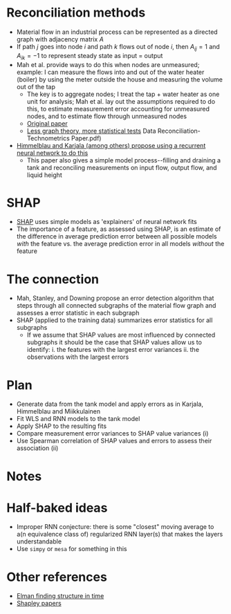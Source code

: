 # Reconciliation methods
- Material flow in an industrial process can be represented as a directed graph with adjacency matrix $A$
- If path $j$ goes into node $i$ and path $k$ flows out of node $i$, then $A_{ij} = 1$ and $A_{ik} = -1$ to represent
steady state as input = output
- Mah et al. provide ways to do this when nodes are unmeasured; example: I can measure the flows into and out of the
water heater (boiler) by using the meter outside the house and measuring the volume out of the tap
    + The key is to aggregate nodes; I treat the tap + water heater as one unit for analysis; Mah et al. lay out the
    assumptions required to do this, to estimate measurement error accounting for unmeasured nodes, and to estimate flow
    through unmeasured nodes
    + [Original paper](https://gregstanleyandassociates.com/ReconciliationRectificationProcessData-1976.pdf)
    + [Less graph theory, more statistical tests](http://users.iems.northwestern.edu/~ajit/papers/64) Data Reconciliation-Technometrics Paper.pdf)
- [Himmelblau and Karjala (among others) propose using a recurrent neural network to do this](http://nn.cs.utexas.edu/downloads/papers/karjala.ijcnn92.pdf)
    + This paper also gives a simple model process--filling and draining a tank and reconciling measurements on input
    flow, output flow, and liquid height
# SHAP
- [SHAP](https://github.com/slundberg/shap) uses simple models as 'explainers' of neural network fits
- The importance of a feature, as assessed using SHAP, is an estimate of the difference in average prediction error between all
possible models _with_ the feature vs. the average prediction error in all models _without_ the feature

# The connection
- Mah, Stanley, and Downing propose an error detection algorithm that steps through all connected subgraphs of the
material flow graph and assesses a error statistic in each subgraph
- SHAP (applied to the training data) summarizes error statistics for all subgraphs
    + If we assume that SHAP values are most influenced by connected subgraphs it should be the case that SHAP values
    allow us to identify:
        i. the features with the largest error variances
        ii. the observations with the largest errors

# Plan
- Generate data from the tank model and apply errors as in Karjala, Himmelblau and Miikkulainen
- Fit WLS and RNN models to the tank model
- Apply SHAP to the resulting fits
- Compare measurement error variances to SHAP value variances (i)
- Use Spearman correlation of SHAP values and errors to assess their association (ii)

# Notes 

# Half-baked ideas 
- Improper RNN conjecture: there is some "closest" moving average to a(n equivalence class of) regularized RNN layer(s) that makes the layers understandable 
- Use `simpy` or `mesa` for something in this

# Other references
- [Elman finding structure in time](https://crl.ucsd.edu/~elman/Papers/fsit.pdf)
- [Shapley papers](https://www.rand.org/pubs/authors/s/shapley_lloyd_s.html)